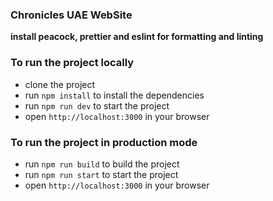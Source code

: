 ### Chronicles UAE WebSite 
**install peacock, prettier and eslint for formatting and linting**
### To run the project locally

* clone the project
* run `npm install` to install the dependencies
* run `npm run dev` to start the project
* open `http://localhost:3000` in your browser

### To run the project in production mode
* run `npm run build` to build the project
* run `npm run start` to start the project
* open `http://localhost:3000` in your browser
